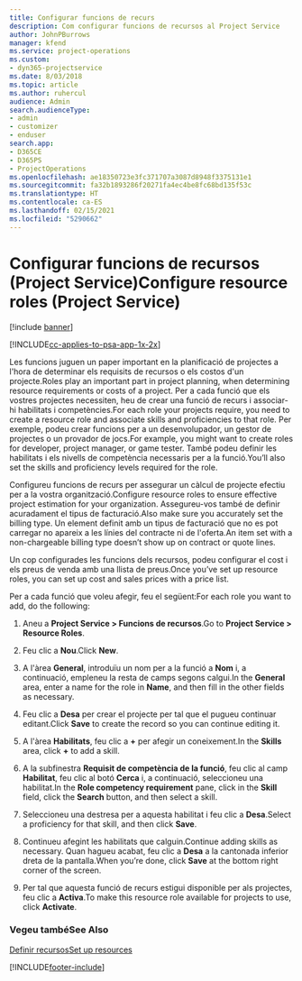 ```yaml
---
title: Configurar funcions de recurs
description: Com configurar funcions de recursos al Project Service
author: JohnPBurrows
manager: kfend
ms.service: project-operations
ms.custom:
- dyn365-projectservice
ms.date: 8/03/2018
ms.topic: article
ms.author: ruhercul
audience: Admin
search.audienceType:
- admin
- customizer
- enduser
search.app:
- D365CE
- D365PS
- ProjectOperations
ms.openlocfilehash: ae18350723e3fc371707a3087d8948f3375131e1
ms.sourcegitcommit: fa32b1893286f20271fa4ec4be8fc68bd135f53c
ms.translationtype: HT
ms.contentlocale: ca-ES
ms.lasthandoff: 02/15/2021
ms.locfileid: "5290662"
---
```

# <a name="configure-resource-roles-project-service"></a><span data-ttu-id="a87e3-103">Configurar funcions de recursos (Project Service)</span><span class="sxs-lookup"><span data-stu-id="a87e3-103">Configure resource roles (Project Service)</span></span>

[!include [banner](../includes/psa-now-project-operations.md)]

[!INCLUDE[cc-applies-to-psa-app-1x-2x](../includes/cc-applies-to-psa-app-1x-2x.md)]

<span data-ttu-id="a87e3-104">Les funcions juguen un paper important en la planificació de projectes a l'hora de determinar els requisits de recursos o els costos d'un projecte.</span><span class="sxs-lookup"><span data-stu-id="a87e3-104">Roles play an important part in project planning, when determining resource requirements or costs of a project.</span></span> <span data-ttu-id="a87e3-105">Per a cada funció que els vostres projectes necessiten, heu de crear una funció de recurs i associar-hi habilitats i competències.</span><span class="sxs-lookup"><span data-stu-id="a87e3-105">For each role your projects require, you need to create a resource role and associate skills and proficiencies to that role.</span></span> <span data-ttu-id="a87e3-106">Per exemple, podeu crear funcions per a un desenvolupador, un gestor de projectes o un provador de jocs.</span><span class="sxs-lookup"><span data-stu-id="a87e3-106">For example, you might want to create roles for developer, project manager, or game tester.</span></span> <span data-ttu-id="a87e3-107">També podeu definir les habilitats i els nivells de competència necessaris per a la funció.</span><span class="sxs-lookup"><span data-stu-id="a87e3-107">You’ll also set the skills and proficiency levels required for the role.</span></span>  
  
 <span data-ttu-id="a87e3-108">Configureu funcions de recurs per assegurar un càlcul de projecte efectiu per a la vostra organització.</span><span class="sxs-lookup"><span data-stu-id="a87e3-108">Configure resource roles to ensure effective project estimation for your organization.</span></span>  <span data-ttu-id="a87e3-109">Assegureu-vos també de definir acuradament el tipus de facturació.</span><span class="sxs-lookup"><span data-stu-id="a87e3-109">Also make sure you accurately set the billing type.</span></span> <span data-ttu-id="a87e3-110">Un element definit amb un tipus de facturació que no es pot carregar no apareix a les línies del contracte ni de l'oferta.</span><span class="sxs-lookup"><span data-stu-id="a87e3-110">An item set with a non-chargeable billing type doesn’t show up on contract or quote lines.</span></span>  
  
 <span data-ttu-id="a87e3-111">Un cop configurades les funcions dels recursos, podeu configurar el cost i els preus de venda amb una llista de preus.</span><span class="sxs-lookup"><span data-stu-id="a87e3-111">Once you’ve set up resource roles, you can set up cost and sales prices with a price list.</span></span>  
  
 <span data-ttu-id="a87e3-112">Per a cada funció que voleu afegir, feu el següent:</span><span class="sxs-lookup"><span data-stu-id="a87e3-112">For each role you want to add, do the following:</span></span>  
  
1.  <span data-ttu-id="a87e3-113">Aneu a **Project Service > Funcions de recursos**.</span><span class="sxs-lookup"><span data-stu-id="a87e3-113">Go to **Project Service > Resource Roles**.</span></span>  
  
2.  <span data-ttu-id="a87e3-114">Feu clic a **Nou**.</span><span class="sxs-lookup"><span data-stu-id="a87e3-114">Click **New**.</span></span>  
  
3.  <span data-ttu-id="a87e3-115">A l'àrea **General**, introduïu un nom per a la funció a **Nom** i, a continuació, empleneu la resta de camps segons calgui.</span><span class="sxs-lookup"><span data-stu-id="a87e3-115">In the **General** area, enter a name for the role in **Name**, and then fill in the other fields as necessary.</span></span>  
  
4.  <span data-ttu-id="a87e3-116">Feu clic a **Desa** per crear el projecte per tal que el pugueu continuar editant.</span><span class="sxs-lookup"><span data-stu-id="a87e3-116">Click **Save** to create the record so you can continue editing it.</span></span>  
  
5.  <span data-ttu-id="a87e3-117">A l'àrea **Habilitats**, feu clic a **+** per afegir un coneixement.</span><span class="sxs-lookup"><span data-stu-id="a87e3-117">In the **Skills** area, click **+** to add a skill.</span></span>  
  
6.  <span data-ttu-id="a87e3-118">A la subfinestra **Requisit de competència de la funció**, feu clic al camp **Habilitat**, feu clic al botó **Cerca** i, a continuació, seleccioneu una habilitat.</span><span class="sxs-lookup"><span data-stu-id="a87e3-118">In the **Role competency requirement** pane, click in the **Skill** field, click the **Search** button, and then select a skill.</span></span>  
  
7.  <span data-ttu-id="a87e3-119">Seleccioneu una destresa per a aquesta habilitat i feu clic a **Desa**.</span><span class="sxs-lookup"><span data-stu-id="a87e3-119">Select a proficiency for that skill, and then click **Save**.</span></span>  
  
8.  <span data-ttu-id="a87e3-120">Continueu afegint les habilitats que calguin.</span><span class="sxs-lookup"><span data-stu-id="a87e3-120">Continue adding skills as necessary.</span></span> <span data-ttu-id="a87e3-121">Quan hagueu acabat, feu clic a **Desa** a la cantonada inferior dreta de la pantalla.</span><span class="sxs-lookup"><span data-stu-id="a87e3-121">When you’re done, click **Save** at the bottom right corner of the screen.</span></span>  
  
9. <span data-ttu-id="a87e3-122">Per tal que aquesta funció de recurs estigui disponible per als projectes, feu clic a **Activa**.</span><span class="sxs-lookup"><span data-stu-id="a87e3-122">To make this resource role available for projects to use, click **Activate**.</span></span>  
  
### <a name="see-also"></a><span data-ttu-id="a87e3-123">Vegeu també</span><span class="sxs-lookup"><span data-stu-id="a87e3-123">See Also</span></span>  
 [<span data-ttu-id="a87e3-124">Definir recursos</span><span class="sxs-lookup"><span data-stu-id="a87e3-124">Set up resources</span></span>](../psa/set-up-resources.md)


[!INCLUDE[footer-include](../includes/footer-banner.md)]